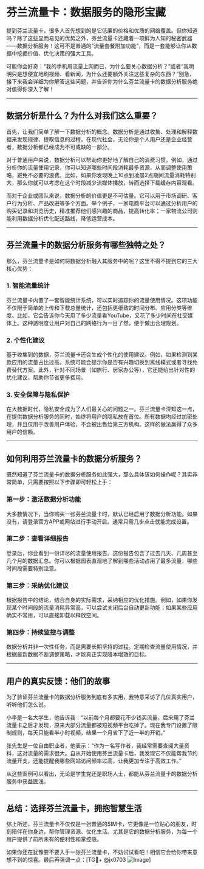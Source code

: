 # 芬兰流量卡：数据服务的隐形宝藏

提到芬兰流量卡，很多人首先想到的是它低廉的价格和优质的网络覆盖。但你知道吗？除了这些显而易见的优势之外，芬兰流量卡还藏着一项鲜为人知的秘密武器——数据分析服务！这可不是普通的“流量套餐附加功能”，而是一套能够让你从数据中挖掘价值、优化决策的强大工具。

可能你会好奇：“我的手机用流量上网而已，为什么要关心数据分析？”或者“我明明只是想便宜地刷视频、看新闻，为什么还要额外关注这些复杂的东西？”别急，接下来我会详细为你解答这些问题，并告诉你为什么芬兰流量卡的数据分析服务绝对值得你深入了解！

---

## 数据分析是什么？为什么对我们这么重要？

首先，让我们简单了解一下数据分析的概念。数据分析是通过收集、处理和解释数据来发现规律、提取信息的过程。在现代社会，无论你是个人用户还是企业经营者，数据分析都已经成为不可或缺的一部分。

对于普通用户来说，数据分析可以帮助你更好地了解自己的消费习惯。例如，通过分析你的流量使用记录，你可以知道哪些时间段消耗最多资源，从而调整使用策略，避免不必要的浪费。比如，如果你发现晚上10点到凌晨2点期间流量消耗特别大，那么你就可以考虑在这个时段减少流媒体播放，转而选择下载缓存内容观看。

而对于企业或团队来说，数据分析的价值更是不可估量。它可以用于市场调研、客户行为分析、产品改进等多个方面。举个例子，一家电商平台可以通过分析用户的购买记录和浏览历史，精准推荐他们感兴趣的商品，提高转化率；一家物流公司则能利用数据分析优化配送路线，降低运营成本。

---

## 芬兰流量卡的数据分析服务有哪些独特之处？

那么，芬兰流量卡是如何将数据分析融入其服务中的呢？这里不得不提到它的三大核心优势：

### 1. **智能流量统计**
芬兰流量卡内置了一套智能统计系统，可以实时追踪你的流量使用情况。这项功能不仅限于简单的上传和下载总量统计，还包括更细致的时间分布、应用分类等维度。比如，它会告诉你今天用了多少流量看YouTube，又花了多少时间在社交媒体上。这种透明度让用户对自己的网络行为一目了然，便于做出合理规划。

### 2. **个性化建议**
基于收集到的数据，芬兰流量卡还会生成个性化的使用建议。例如，如果检测到某款应用的流量占比过高，系统可能会提示你是否有兴趣切换到离线模式或者寻找免费替代方案。此外，针对不同场景（如旅行、居家办公等），它还能给出针对性的优化建议，帮助你节省更多费用。

### 3. **安全保障与隐私保护**
在大数据时代，隐私安全成为了人们最关心的问题之一。芬兰流量卡深知这一点，在提供数据分析服务的同时，始终将用户的隐私放在首位。所有数据均经过加密处理，并且仅用于改善用户体验，不会被出售给第三方机构。这样的做法赢得了众多用户的信赖。

---

## 如何利用芬兰流量卡的数据分析服务？

既然知道了芬兰流量卡的数据分析服务如此强大，那么具体该如何操作呢？其实非常简单，只需要按照以下步骤即可轻松上手：

### 第一步：激活数据分析功能
大多数情况下，当你购买一张芬兰流量卡时，默认已经启用了数据分析功能。如果没有，请登录官方APP或网站进行手动开启。通常只需几步点击就能完成设置。

### 第二步：查看详细报告
登录后，你会看到一份详尽的流量使用报告。这份报告包含了过去几天、几周甚至几个月的数据汇总。你可以根据图表直观地了解到哪些活动占用了最多流量，哪些时间段需要特别注意。

### 第三步：采纳优化建议
根据报告中的结论，结合自身的实际需求，采纳相应的优化措施。例如，如果你发现某个时间段的流量消耗异常高，可以尝试关闭后台自动更新功能；如果某些应用确实不常用，可以直接卸载以释放空间。

### 第四步：持续监控与调整
数据分析并非一次性任务，而是需要长期坚持的过程。定期检查流量使用情况，并根据最新数据不断调整策略，才能真正实现降本增效的目标。

---

## 用户的真实反馈：他们的故事

为了验证芬兰流量卡的数据分析服务到底有多实用，我特意采访了几位真实用户，听听他们怎么说。

小李是一名大学生，他告诉我：“以前每个月都要花不少钱买流量，后来用了芬兰流量卡之后才发现，原来大部分流量都被短视频平台吃掉了。现在我专门设置了限制规则，每天只能看半小时视频，结果一个月省下了近一半的开销。”

张先生是一位自由职业者，他表示：“作为一名写作者，我经常需要查阅大量资料，这对流量的需求很大。自从开始使用芬兰流量卡后，我发现它不仅能帮我节约流量开支，还能提醒我哪些网站访问频率过高，让我更加专注于高效工作。”

从这些案例可以看出，无论是学生党还是职场人士，都能从芬兰流量卡的数据分析服务中获益匪浅。

---

## 总结：选择芬兰流量卡，拥抱智慧生活

综上所述，芬兰流量卡不仅仅是一张普通的SIM卡，它更像是一位贴心的朋友，时刻陪伴在你身边，帮你管理资源、优化生活。尤其是它的数据分析服务，为每一个用户提供了前所未有的便利性和掌控感。

如果你还在犹豫要不要入手一张芬兰流量卡，不妨试试看吧！相信它会给你带来意想不到的惊喜。最后再强调一点：[TG💪+ @jx0703 ![Image](https://github.com/user-attachments/assets/dbca1d08-cadb-493c-b0ec-ad6f7a83f270)]
